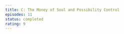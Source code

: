 ```yaml
---
title: C: The Money of Soul and Possibility Control
episodes: 11
status: completed
rating: 9
---
```

